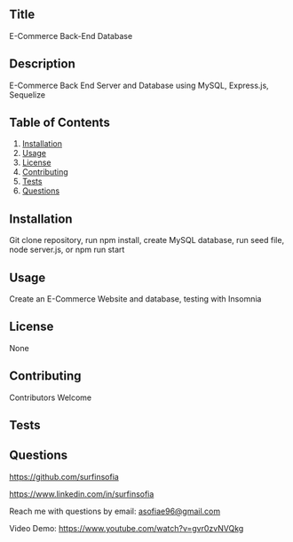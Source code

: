 
  ## Title
  E-Commerce Back-End Database
  
  ## Description
  E-Commerce Back End Server and Database using MySQL, Express.js, Sequelize

  ## Table of Contents
  1. [Installation](#Installation)
  2. [Usage](#Usage)
  3. [License](#License)
  4. [Contributing](#Contributing)
  5. [Tests](#Tests)
  6. [Questions](#Questions)

  ## Installation
  Git clone repository, run npm install, create MySQL database, run seed file, node server.js, or npm run start

  ## Usage
  Create an E-Commerce Website and database, testing with Insomnia

  ## License
  None

  ## Contributing
  Contributors Welcome

  ## Tests
  

  ## Questions
  https://github.com/surfinsofia
  
  https://www.linkedin.com/in/surfinsofia
  
  Reach me with questions by email:
  asofiae96@gmail.com
  
  Video Demo:
  https://www.youtube.com/watch?v=gvr0zvNVQkg
  